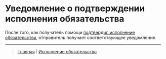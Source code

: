 # Уведомление о подтверждении исполнения обязательства

После того, как получатель помощи [подтвердил исполнение обязательства](../actions/confirmation_of_transfer.md), отправитель получает соответствующее уведомление.

---
> [Главная](../index.md) | [Исполнение обязательства](../actions/confirmation_of_transfer.md)
